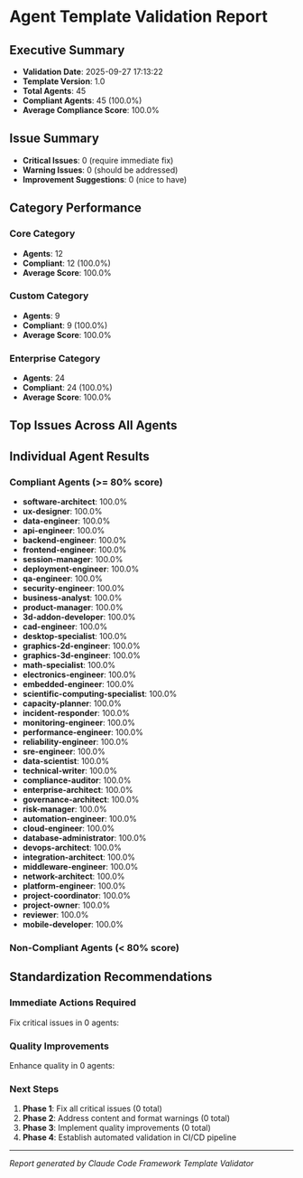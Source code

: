 # Agent Template Validation Report

## Executive Summary
- **Validation Date**: 2025-09-27 17:13:22
- **Template Version**: 1.0
- **Total Agents**: 45
- **Compliant Agents**: 45 (100.0%)
- **Average Compliance Score**: 100.0%

## Issue Summary
- **Critical Issues**: 0 (require immediate fix)
- **Warning Issues**: 0 (should be addressed)
- **Improvement Suggestions**: 0 (nice to have)

## Category Performance

### Core Category
- **Agents**: 12
- **Compliant**: 12 (100.0%)
- **Average Score**: 100.0%

### Custom Category
- **Agents**: 9
- **Compliant**: 9 (100.0%)
- **Average Score**: 100.0%

### Enterprise Category
- **Agents**: 24
- **Compliant**: 24 (100.0%)
- **Average Score**: 100.0%

## Top Issues Across All Agents

## Individual Agent Results

### Compliant Agents (>= 80% score)
- **software-architect**: 100.0%
- **ux-designer**: 100.0%
- **data-engineer**: 100.0%
- **api-engineer**: 100.0%
- **backend-engineer**: 100.0%
- **frontend-engineer**: 100.0%
- **session-manager**: 100.0%
- **deployment-engineer**: 100.0%
- **qa-engineer**: 100.0%
- **security-engineer**: 100.0%
- **business-analyst**: 100.0%
- **product-manager**: 100.0%
- **3d-addon-developer**: 100.0%
- **cad-engineer**: 100.0%
- **desktop-specialist**: 100.0%
- **graphics-2d-engineer**: 100.0%
- **graphics-3d-engineer**: 100.0%
- **math-specialist**: 100.0%
- **electronics-engineer**: 100.0%
- **embedded-engineer**: 100.0%
- **scientific-computing-specialist**: 100.0%
- **capacity-planner**: 100.0%
- **incident-responder**: 100.0%
- **monitoring-engineer**: 100.0%
- **performance-engineer**: 100.0%
- **reliability-engineer**: 100.0%
- **sre-engineer**: 100.0%
- **data-scientist**: 100.0%
- **technical-writer**: 100.0%
- **compliance-auditor**: 100.0%
- **enterprise-architect**: 100.0%
- **governance-architect**: 100.0%
- **risk-manager**: 100.0%
- **automation-engineer**: 100.0%
- **cloud-engineer**: 100.0%
- **database-administrator**: 100.0%
- **devops-architect**: 100.0%
- **integration-architect**: 100.0%
- **middleware-engineer**: 100.0%
- **network-architect**: 100.0%
- **platform-engineer**: 100.0%
- **project-coordinator**: 100.0%
- **project-owner**: 100.0%
- **reviewer**: 100.0%
- **mobile-developer**: 100.0%

### Non-Compliant Agents (< 80% score)

## Standardization Recommendations

### Immediate Actions Required
Fix critical issues in 0 agents:

### Quality Improvements
Enhance quality in 0 agents:

### Next Steps
1. **Phase 1**: Fix all critical issues (0 total)
2. **Phase 2**: Address content and format warnings (0 total)
3. **Phase 3**: Implement quality improvements (0 total)
4. **Phase 4**: Establish automated validation in CI/CD pipeline

---
*Report generated by Claude Code Framework Template Validator*
